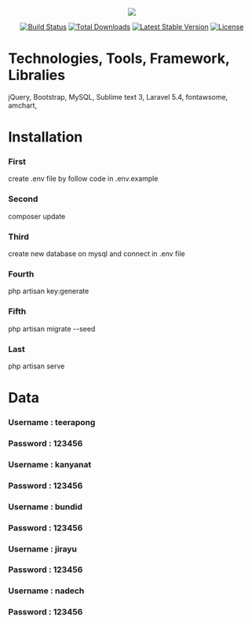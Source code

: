 <p align="center"><img src="https://laravel.com/assets/img/components/logo-laravel.svg"></p>

<p align="center">
<a href="https://travis-ci.org/laravel/framework"><img src="https://travis-ci.org/laravel/framework.svg" alt="Build Status"></a>
<a href="https://packagist.org/packages/laravel/framework"><img src="https://poser.pugx.org/laravel/framework/d/total.svg" alt="Total Downloads"></a>
<a href="https://packagist.org/packages/laravel/framework"><img src="https://poser.pugx.org/laravel/framework/v/stable.svg" alt="Latest Stable Version"></a>
<a href="https://packagist.org/packages/laravel/framework"><img src="https://poser.pugx.org/laravel/framework/license.svg" alt="License"></a>
</p>

<h1>Technologies, Tools, Framework, Libralies</h1>
jQuery, 
Bootstrap, 
MySQL, 
Sublime text 3, 
Laravel 5.4, 
fontawsome, 
amchart, 

<h1>Installation</h1>

<h3>First </h3> create .env file by follow code in .env.example

<h3>Second </h3> composer update

<h3>Third </h3> create new database on mysql and connect in .env file

<h3>Fourth </h3> php artisan key:generate

<h3>Fifth </h3> php artisan migrate --seed

<h3>Last</h3> php artisan serve

<h1>Data</h1>

<h3>Username : teerapong</h3>
<h3>Password : 123456</h3>

<h3>Username : kanyanat</h3>
<h3>Password : 123456</h3>

<h3>Username : bundid</h3>
<h3>Password : 123456</h3>

<h3>Username : jirayu</h3>
<h3>Password : 123456</h3>

<h3>Username : nadech</h3>
<h3>Password : 123456</h3>
